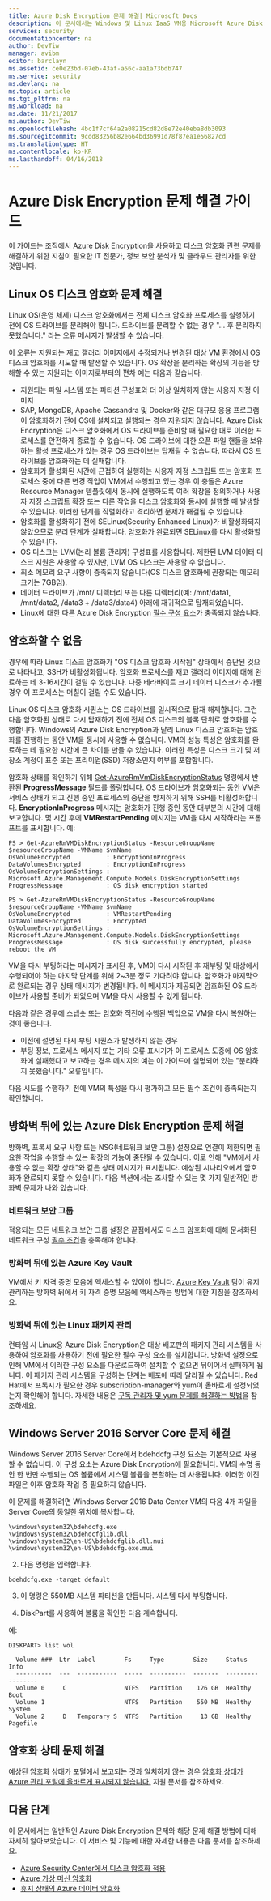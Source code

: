 ```yaml
---
title: Azure Disk Encryption 문제 해결| Microsoft Docs
description: 이 문서에서는 Windows 및 Linux IaaS VM용 Microsoft Azure Disk Encryption에 대한 문제 해결 팁을 제공합니다.
services: security
documentationcenter: na
author: DevTiw
manager: avibm
editor: barclayn
ms.assetid: ce0e23bd-07eb-43af-a56c-aa1a73bdb747
ms.service: security
ms.devlang: na
ms.topic: article
ms.tgt_pltfrm: na
ms.workload: na
ms.date: 11/21/2017
ms.author: DevTiw
ms.openlocfilehash: 4bc1f7cf64a2a08215cd82d8e72e40eba8db3093
ms.sourcegitcommit: 9cdd83256b82e664bd36991d78f87ea1e56827cd
ms.translationtype: HT
ms.contentlocale: ko-KR
ms.lasthandoff: 04/16/2018
---
```

# <a name="azure-disk-encryption-troubleshooting-guide"></a>Azure Disk Encryption 문제 해결 가이드

이 가이드는 조직에서 Azure Disk Encryption을 사용하고 디스크 암호화 관련 문제를 해결하기 위한 지침이 필요한 IT 전문가, 정보 보안 분석가 및 클라우드 관리자를 위한 것입니다.

## <a name="troubleshooting-linux-os-disk-encryption"></a>Linux OS 디스크 암호화 문제 해결

Linux OS(운영 체제) 디스크 암호화에서는 전체 디스크 암호화 프로세스를 실행하기 전에 OS 드라이브를 분리해야 합니다. 드라이브를 분리할 수 없는 경우 "... 후 분리하지 못했습니다." 라는 오류 메시지가 발생할 수 있습니다.

이 오류는 지원되는 재고 갤러리 이미지에서 수정되거나 변경된 대상 VM 환경에서 OS 디스크 암호화를 시도할 때 발생할 수 있습니다. OS 확장을 분리하는 확장의 기능을 방해할 수 있는 지원되는 이미지로부터의 편차 예는 다음과 같습니다.
- 지원되는 파일 시스템 또는 파티션 구성표와 더 이상 일치하지 않는 사용자 지정 이미지
- SAP, MongoDB, Apache Cassandra 및 Docker와 같은 대규모 응용 프로그램이 암호화하기 전에 OS에 설치되고 실행되는 경우 지원되지 않습니다.  Azure Disk Encryption은 디스크 암호화에서 OS 드라이브를 준비할 때 필요한 대로 이러한 프로세스를 안전하게 종료할 수 없습니다.  OS 드라이브에 대한 오픈 파일 핸들을 보유하는 활성 프로세스가 있는 경우 OS 드라이브는 탑재될 수 없습니다. 따라서 OS 드라이브를 암호화하는 데 실패합니다. 
- 암호화가 활성화된 시간에 근접하여 실행하는 사용자 지정 스크립트 또는 암호화 프로세스 중에 다른 변경 작업이 VM에서 수행되고 있는 경우 이 충돌은 Azure Resource Manager 템플릿에서 동시에 실행하도록 여러 확장을 정의하거나 사용자 지정 스크립트 확장 또는 다른 작업을 디스크 암호화와 동시에 실행할 때 발생할 수 있습니다. 이러한 단계를 직렬화하고 격리하면 문제가 해결될 수 있습니다.
- 암호화를 활성화하기 전에 SELinux(Security Enhanced Linux)가 비활성화되지 않았으므로 분리 단계가 실패합니다. 암호화가 완료되면 SELinux를 다시 활성화할 수 있습니다.
- OS 디스크는 LVM(논리 볼륨 관리자) 구성표를 사용합니다. 제한된 LVM 데이터 디스크 지원은 사용할 수 있지만, LVM OS 디스크는 사용할 수 없습니다.
- 최소 메모리 요구 사항이 충족되지 않습니다(OS 디스크 암호화에 권장되는 메모리 크기는 7GB임).
- 데이터 드라이브가 /mnt/ 디렉터리 또는 다른 디렉터리(예: /mnt/data1, /mnt/data2, /data3 + /data3/data4) 아래에 재귀적으로 탑재되었습니다.
- Linux에 대한 다른 Azure Disk Encryption [필수 구성 요소](https://docs.microsoft.com/azure/security/azure-security-disk-encryption)가 충족되지 않습니다.

## <a name="unable-to-encrypt"></a>암호화할 수 없음

경우에 따라 Linux 디스크 암호화가 "OS 디스크 암호화 시작됨" 상태에서 중단된 것으로 나타나고, SSH가 비활성화됩니다. 암호화 프로세스를 재고 갤러리 이미지에 대해 완료하는 데 3-16시간이 걸릴 수 있습니다. 다중 테라바이트 크기 데이터 디스크가 추가될 경우 이 프로세스는 며칠이 걸릴 수도 있습니다.

Linux OS 디스크 암호화 시퀀스는 OS 드라이브를 일시적으로 탑재 해제합니다. 그런 다음 암호화된 상태로 다시 탑재하기 전에 전체 OS 디스크의 블록 단위로 암호화를 수행합니다. Windows의 Azure Disk Encryption과 달리 Linux 디스크 암호화는 암호화를 진행하는 동안 VM을 동시에 사용할 수 없습니다. VM의 성능 특성은 암호화를 완료하는 데 필요한 시간에 큰 차이를 만들 수 있습니다. 이러한 특성은 디스크 크기 및 저장소 계정이 표준 또는 프리미엄(SSD) 저장소인지 여부를 포함합니다.

암호화 상태를 확인하기 위해 [Get-AzureRmVmDiskEncryptionStatus](https://docs.microsoft.com/powershell/module/azurerm.compute/get-azurermvmdiskencryptionstatus) 명령에서 반환된 **ProgressMessage** 필드를 폴링합니다. OS 드라이브가 암호화되는 동안 VM은 서비스 상태가 되고 진행 중인 프로세스의 중단을 방지하기 위해 SSH를 비활성화합니다. **EncryptionInProgress** 메시지는 암호화가 진행 중인 동안 대부분의 시간에 대해 보고합니다. 몇 시간 후에 **VMRestartPending** 메시지는 VM을 다시 시작하라는 프롬프트를 표시합니다. 예: 


```
PS > Get-AzureRmVMDiskEncryptionStatus -ResourceGroupName $resourceGroupName -VMName $vmName
OsVolumeEncrypted          : EncryptionInProgress
DataVolumesEncrypted       : EncryptionInProgress
OsVolumeEncryptionSettings : Microsoft.Azure.Management.Compute.Models.DiskEncryptionSettings
ProgressMessage            : OS disk encryption started

PS > Get-AzureRmVMDiskEncryptionStatus -ResourceGroupName $resourceGroupName -VMName $vmName
OsVolumeEncrypted          : VMRestartPending
DataVolumesEncrypted       : Encrypted
OsVolumeEncryptionSettings : Microsoft.Azure.Management.Compute.Models.DiskEncryptionSettings
ProgressMessage            : OS disk successfully encrypted, please reboot the VM
```

VM을 다시 부팅하라는 메시지가 표시된 후, VM이 다시 시작된 후 재부팅 및 대상에서 수행되어야 하는 마지막 단계를 위해 2~3분 정도 기다려야 합니다. 암호화가 마지막으로 완료되는 경우 상태 메시지가 변경됩니다. 이 메시지가 제공되면 암호화된 OS 드라이브가 사용할 준비가 되었으며 VM을 다시 사용할 수 있게 됩니다.

다음과 같은 경우에 스냅숏 또는 암호화 직전에 수행된 백업으로 VM을 다시 복원하는 것이 좋습니다.
   - 이전에 설명된 다시 부팅 시퀀스가 발생하지 않는 경우
   - 부팅 정보, 프로세스 메시지 또는 기타 오류 표시기가 이 프로세스 도중에 OS 암호화에 실패했다고 보고하는 경우 메시지의 예는 이 가이드에 설명되어 있는 "분리하지 못했습니다." 오류입니다.

다음 시도를 수행하기 전에 VM의 특성을 다시 평가하고 모든 필수 조건이 충족되는지 확인합니다.

## <a name="troubleshooting-azure-disk-encryption-behind-a-firewall"></a>방화벽 뒤에 있는 Azure Disk Encryption 문제 해결
방화벽, 프록시 요구 사항 또는 NSG(네트워크 보안 그룹) 설정으로 연결이 제한되면 필요한 작업을 수행할 수 있는 확장의 기능이 중단될 수 있습니다. 이로 인해 "VM에서 사용할 수 없는 확장 상태"와 같은 상태 메시지가 표시됩니다. 예상된 시나리오에서 암호화가 완료되지 못할 수 있습니다. 다음 섹션에서는 조사할 수 있는 몇 가지 일반적인 방화벽 문제가 나와 있습니다.

### <a name="network-security-groups"></a>네트워크 보안 그룹
적용되는 모든 네트워크 보안 그룹 설정은 끝점에서도 디스크 암호화에 대해 문서화된 네트워크 구성 [필수 조건](https://docs.microsoft.com/azure/security/azure-security-disk-encryption#prerequisites)을 충족해야 합니다.

### <a name="azure-key-vault-behind-a-firewall"></a>방화벽 뒤에 있는 Azure Key Vault
VM에서 키 자격 증명 모음에 액세스할 수 있어야 합니다. [Azure Key Vault](https://docs.microsoft.com/azure/key-vault/key-vault-access-behind-firewall) 팀이 유지 관리하는 방화벽 뒤에서 키 자격 증명 모음에 액세스하는 방법에 대한 지침을 참조하세요.

### <a name="linux-package-management-behind-a-firewall"></a>방화벽 뒤에 있는 Linux 패키지 관리

런타임 시 Linux용 Azure Disk Encryption은 대상 배포판의 패키지 관리 시스템을 사용하여 암호화를 사용하기 전에 필요한 필수 구성 요소를 설치합니다. 방화벽 설정으로 인해 VM에서 이러한 구성 요소를 다운로드하여 설치할 수 없으면 뒤이어서 실패하게 됩니다. 이 패키지 관리 시스템을 구성하는 단계는 배포에 따라 달라질 수 있습니다. Red Hat에서 프록시가 필요한 경우 subscription-manager와 yum이 올바르게 설정되었는지 확인해야 합니다. 자세한 내용은 [구독 관리자 및 yum 문제를 해결하는 방법](https://access.redhat.com/solutions/189533)을 참조하세요.  

## <a name="troubleshooting-windows-server-2016-server-core"></a>Windows Server 2016 Server Core 문제 해결

Windows Server 2016 Server Core에서 bdehdcfg 구성 요소는 기본적으로 사용할 수 없습니다. 이 구성 요소는 Azure Disk Encryption에 필요합니다. VM의 수명 동안 한 번만 수행되는 OS 볼륨에서 시스템 볼륨을 분할하는 데 사용됩니다. 이러한 이진 파일은 이후 암호화 작업 중 필요하지 않습니다.

이 문제를 해결하려면 Windows Server 2016 Data Center VM의 다음 4개 파일을 Server Core의 동일한 위치에 복사합니다.

   ```
   \windows\system32\bdehdcfg.exe
   \windows\system32\bdehdcfglib.dll
   \windows\system32\en-US\bdehdcfglib.dll.mui
   \windows\system32\en-US\bdehdcfg.exe.mui
   ```

   2. 다음 명령을 입력합니다.

   ```
   bdehdcfg.exe -target default
   ```

   3. 이 명령은 550MB 시스템 파티션을 만듭니다. 시스템 다시 부팅합니다.

   4. DiskPart를 사용하여 볼륨을 확인한 다음 계속합니다.  

예: 

```
DISKPART> list vol

  Volume ###  Ltr  Label        Fs     Type        Size     Status     Info
  ----------  ---  -----------  -----  ----------  -------  ---------  --------
  Volume 0     C                NTFS   Partition    126 GB  Healthy    Boot
  Volume 1                      NTFS   Partition    550 MB  Healthy    System
  Volume 2     D   Temporary S  NTFS   Partition     13 GB  Healthy    Pagefile
```
## <a name="troubleshooting-encryption-status"></a>암호화 상태 문제 해결

예상된 암호화 상태가 포털에서 보고되는 것과 일치하지 않는 경우 [암호화 상태가 Azure 관리 포털에 올바르게 표시되지 않습니다.](https://support.microsoft.com/en-us/help/4058377/encryption-status-is-displayed-incorrectly-on-the-azure-management-por) 지원 문서를 참조하세요.

## <a name="next-steps"></a>다음 단계

이 문서에서는 일반적인 Azure Disk Encryption 문제와 해당 문제 해결 방법에 대해 자세히 알아보았습니다. 이 서비스 및 기능에 대한 자세한 내용은 다음 문서를 참조하세요.

- [Azure Security Center에서 디스크 암호화 적용](https://docs.microsoft.com/azure/security-center/security-center-apply-disk-encryption)
- [Azure 가상 머신 암호화](https://docs.microsoft.com/azure/security-center/security-center-disk-encryption)
- [휴지 상태의 Azure 데이터 암호화](https://docs.microsoft.com/azure/security/azure-security-encryption-atrest)
